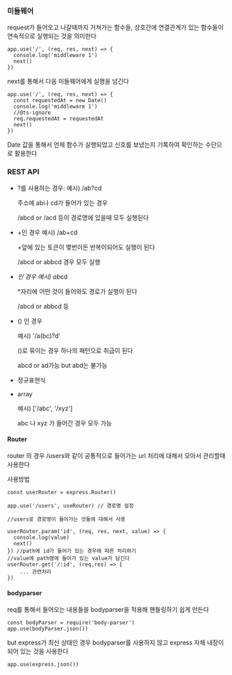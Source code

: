 ### 미들웨어

request가 들어오고 나갈때까지 거쳐가는 함수들, 상호간에 연결관계가 있는 함수들이 연속적으로 실행되는 것을 의미한다

```
app.use('/', (req, res, next) => {
  console.log('middleware 1')
  next()
})
```

next를 통해서 다음 미들웨어에게 실행을 넘긴다

```
app.use('/', (req, res, next) => {
  const requestedAt = new Date()
  console.log('middleware 1')
  //@ts-ignore
  req.requestedAt = requestedAt
  next()
})
```

Date 값을 통해서 언제 함수가 실행되었고 신호를 보냈는지 기록하여 확인하는 수단으로 활용한다

### REST API

- ?를 사용하는 경우:
  예시) /ab?cd

  주소에 ab나 cd가 들어가 있는 경우

  /abcd or /acd 등이 경로명에 있을때 모두 실행된다

- +인 경우
  예시) /ab+cd

  +앞에 있는 토큰이 몇번이든 반복이되어도 실행이 된다

  /abcd or abbcd 경우 모두 실행

- *인 경우
  예시) ab*cd

  \*자리에 어떤 것이 들어와도 경로가 실행이 된다

  /abcd or abbcd 등

- () 인 경우

  예시) '/a(bc)?d'

  ()로 묶이는 경우 하나의 패턴으로 취급이 된다

  abcd or ad가능 but abd는 불가능

- 정규표현식

- array

  예시) ['/abc', '/xyz']

  abc 나 xyz 가 들어간 경우 모두 가능

#### Router

router 의 경우 /users와 같이 공통적으로 들어가는 url 처리에 대해서 모아서 관리할때 사용한다

사용방법

```
const userRouter = express.Router()

app.use('/users', useRouter) // 경로명 설정

//users로 경로명이 들어가는 것들에 대해서 사용

userRouter.param('id', (req, res, next, value) => {
  console.log(value)
  next()
}) //path에 id가 들어가 있는 경우에 따른 처리하기
//value에 path명에 들어가 있는 value가 담긴다
userRouter.get('/:id', (req,res) => {
    ... 관련처리
})

```

#### bodyparser

req를 통해서 들어오는 내용들을 bodyparser을 적용해 핸들링하기 쉽게 만든다

```
const bodyParser = require('body-parser')
app.use(bodyParser.json())
```

but express가 최신 상태인 경우 bodyparser를 사용하지 않고 express 자체 내장이 되어 있는 것을 사용한다

```
app.use(express.json())
```
